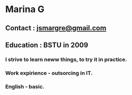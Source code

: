 # Marina G

## Contact : jsmargre@gmail.com


## Education : BSTU in 2009 


### I strive to learn neww things, to try it in practice.
### Work expirience - outsorcing in IT. 
### English - basic.
